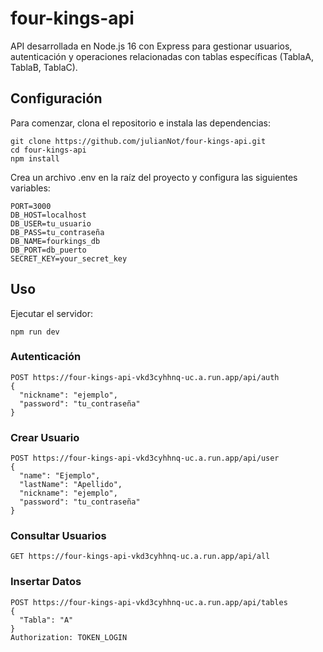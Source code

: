 # four-kings-api

API desarrollada en Node.js 16 con Express para gestionar usuarios, autenticación y operaciones relacionadas con tablas específicas (TablaA, TablaB, TablaC).

## Configuración
Para comenzar, clona el repositorio e instala las dependencias:
```
git clone https://github.com/julianNot/four-kings-api.git
cd four-kings-api
npm install
```

Crea un archivo .env en la raíz del proyecto y configura las siguientes variables:
```
PORT=3000
DB_HOST=localhost
DB_USER=tu_usuario
DB_PASS=tu_contraseña
DB_NAME=fourkings_db
DB_PORT=db_puerto
SECRET_KEY=your_secret_key
```

## Uso
Ejecutar el servidor:
```
npm run dev
```
### Autenticación
```
POST https://four-kings-api-vkd3cyhhnq-uc.a.run.app/api/auth
{
  "nickname": "ejemplo",
  "password": "tu_contraseña"
}
```

### Crear Usuario
```
POST https://four-kings-api-vkd3cyhhnq-uc.a.run.app/api/user
{
  "name": "Ejemplo",
  "lastName": "Apellido",
  "nickname": "ejemplo",
  "password": "tu_contraseña"
}
```

### Consultar Usuarios
```
GET https://four-kings-api-vkd3cyhhnq-uc.a.run.app/api/all
```

### Insertar Datos
```
POST https://four-kings-api-vkd3cyhhnq-uc.a.run.app/api/tables
{
  "Tabla": "A"
}
Authorization: TOKEN_LOGIN

```